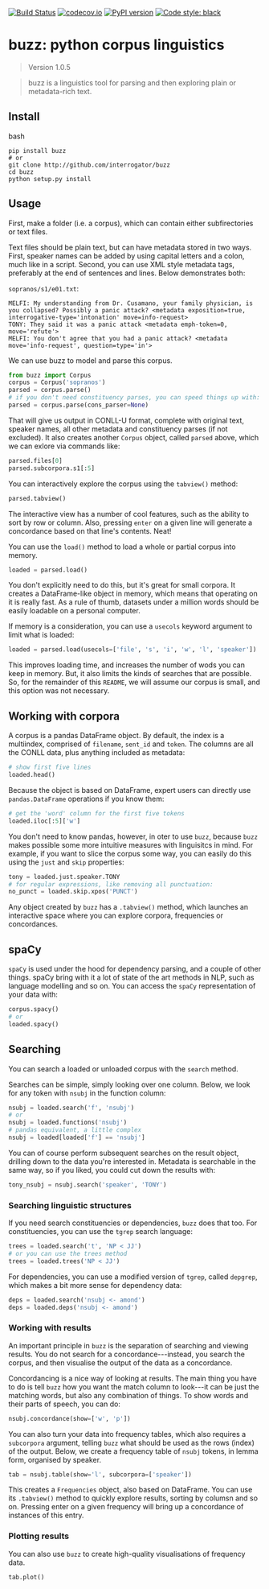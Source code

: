 [![Build Status](https://travis-ci.org/interrogator/buzz.svg?branch=master)](https://travis-ci.org/interrogator/buzz)
[![codecov.io](https://codecov.io/gh/interrogator/buzz/branch/master/graph/badge.svg)](https://codecov.io/gh/interrogator/buzz)
[![PyPI version](https://badge.fury.io/py/buzz.svg)](https://badge.fury.io/py/buzz)
[![Code style: black](https://img.shields.io/badge/code%20style-black-000000.svg)](https://github.com/python/black)

# buzz: python corpus linguistics

<!--- Don't edit the version line below manually. Let bump2version do it for you. -->
> Version 1.0.5

> buzz is a linguistics tool for parsing and then exploring plain or metadata-rich text.

## Install

bash
```
pip install buzz
# or
git clone http://github.com/interrogator/buzz
cd buzz
python setup.py install
```

## Usage

First, make a folder (i.e. a corpus), which can contain either subfirectories or text files.

Text files should be plain text, but can have metadata stored in two ways. First, speaker names can be added by using capital letters and a colon, much like in a script. Second, you can use XML style metadata tags, preferably at the end of sentences and lines. Below demonstrates both:

`sopranos/s1/e01.txt`:

```
MELFI: My understanding from Dr. Cusamano, your family physician, is you collapsed? Possibly a panic attack? <metadata exposition=true, interrogative-type='intonation' move=info-request>
TONY: They said it was a panic attack <metadata emph-token=0, move='refute'>
MELFI: You don't agree that you had a panic attack? <metadata move='info-request', question=type='in'>
```

We can use buzz to model and parse this corpus.


```python
from buzz import Corpus
corpus = Corpus('sopranos')
parsed = corpus.parse()
# if you don't need constituency parses, you can speed things up with:
parsed = corpus.parse(cons_parser=None)
```

That will give us output in CONLL-U format, complete with original text, speaker names, all other metadata and constituency parses (if not excluded). It also creates another `Corpus` object, called `parsed` above, which we can exlore via commands like:

```python
parsed.files[0]
parsed.subcorpora.s1[:5]
```

You can interactively explore the corpus using the `tabview()` method:

```python
parsed.tabview()
```

The interactive view has a number of cool features, such as the ability to sort by row or column. Also, pressing `enter` on a given line will generate a concordance based on that line's contents. Neat!

You can use the `load()` method to load a whole or partial corpus into memory.

```python
loaded = parsed.load()
```

You don't explicitly need to do this, but it's great for small corpora. It creates a DataFrame-like object in memory, which means that operating on it is really fast. As a rule of thumb, datasets under a million words should be easily loadable on a personal computer.

If memory is a consideration, you can use a `usecols` keyword argument to limit what is loaded:

```python
loaded = parsed.load(usecols=['file', 's', 'i', 'w', 'l', 'speaker'])
```

This improves loading time, and increases the number of wods you can keep in memory. But, it also limits the kinds of searches that are possible. So, for the remainder of this `README`, we will assume our corpus is small, and this option was not necessary.

## Working with corpora

A corpus is a pandas DataFrame object. By default, the index is a multiindex, comprised of `filename`, `sent_id` and `token`. The columns are all the CONLL data, plus anything included as metadata:

```python
# show first five lines
loaded.head()
```

Because the object is based on DataFrame, expert users can directly use `pandas.DataFrame` operations if you know them:

```python
# get the 'word' column for the first five tokens
loaded.iloc[:5]['w']
```

You don't need to know pandas, however, in oter to use `buzz`, because `buzz` makes possible some more intuitive measures with linguisitcs in mind. For example, if you want to slice the corpus some way, you can easily do this using the `just` and `skip` properties:

```python
tony = loaded.just.speaker.TONY
# for regular expressions, like removing all punctuation:
no_punct = loaded.skip.xpos('PUNCT')
```

Any object created by `buzz` has a `.tabview()` method, which launches an interactive space where you can explore corpora, frequencies or concordances.

## spaCy

`spaCy` is used under the hood for dependency parsing, and a couple of other things. spaCy bring with it a lot of state of the art methods in NLP, such as language modelling and so on. You can access the `spaCy` representation of your data with:

```python
corpus.spacy()
# or
loaded.spacy()
```

## Searching

You can search a loaded or unloaded corpus with the `search` method.

Searches can be simple, simply looking over one column. Below, we look for any token with `nsubj` in the function column:


```python
nsubj = loaded.search('f', 'nsubj')
# or
nsubj = loaded.functions('nsubj')
# pandas equivalent, a little complex
nsubj = loaded[loaded['f'] == 'nsubj']
```

You can of course perform subsequent searches on the result object, drilling down to the data you're interested in. Metadata is searchable in the same way, so if you liked, you could cut down the results with:

```python
tony_nsubj = nsubj.search('speaker', 'TONY')
```

### Searching linguistic structures

If you need search constituencies or dependencies, `buzz` does that too. For constituencies, you can use the `tgrep` search language:

```python
trees = loaded.search('t', 'NP < JJ')
# or you can use the trees method
trees = loaded.trees('NP < JJ') 
```

For dependencies, you can use a modified version of `tgrep`, called `depgrep`, which makes a bit more sense for dependency data:

```python
deps = loaded.search('nsubj <- amond')
deps = loaded.deps('nsubj <- amond')
```

### Working with results

An important principle in `buzz` is the separation of searching and viewing results. You do not search for a concordance---instead, you search the corpus, and then visualise the output of the data as a concordance.

Concordancing is a nice way of looking at results. The main thing you have to do is tell `buzz` how you want the match column to look---it can be just the matching words, but also any combination of things. To show words and their parts of speech, you can do:

```python
nsubj.concordance(show=['w', 'p'])
```

You can also turn your data into frequency tables, which also requires a `subcorpora` argument, telling `buzz` what should be used as the rows (index) of the output. Below, we create a frequency table of `nsubj` tokens, in lemma form, organised by speaker.

```python
tab = nsubj.table(show='l', subcorpora=['speaker'])
```

This creates a `Frequencies` object, also based on DataFrame. You can use its `.tabview()` method to quickly explore results, sorting by columsn and so on. Pressing enter on a given frequency will bring up a concordance of instances of this entry.

### Plotting results

You can also use `buzz` to create high-quality visualisations of frequency data.

```python
tab.plot()
```